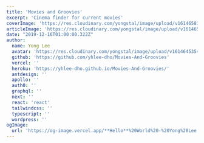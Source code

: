 ```yaml
---
title: 'Movies and Groovies'
excerpt: 'Cinema finder for current movies'
coverImage: 'https://res.cloudinary.com/yongstal/image/upload/v1614658126/portfolio/resized-moviesAndGroovies_uptbnh.jpg'
articleImage: 'https://res.cloudinary.com/yongstal/image/upload/v1614658126/portfolio/resized-moviesAndGroovies_uptbnh.jpg'
date: "2019-12-16T01:00:00.322Z"
author:
  name: Yong Lee
  avatar: 'https://res.cloudinary.com/yongstal/image/upload/v1614645354/portfolio/IMG_0185C_rknqbd.jpg'
  github: 'https://github.com/yhlee-dho/Movies-And-Groovies'
  vercel: ''
  heroku: 'https://yhlee-dho.github.io/Movies-And-Groovies/'
  antdesign: ''
  apollo: ''
  auth0: ''
  graphql: ''
  next: ''
  react: 'react'
  tailwindcss: ''
  typescript: ''
  wordpress: ''
ogImage:
  url: 'https://og-image.vercel.app/**Hello**%20World%20-%20Yong%20Lee.png?theme=dark&md=1&fontSize=100px&images=https%3A%2F%2Fassets.vercel.com%2Fimage%2Fupload%2Ffront%2Fassets%2Fdesign%2Fvercel-triangle-white.svg&images=https%3A%2F%2Fcdn.jsdelivr.net%2Fgh%2Fremojansen%2Flogo.ts%40master%2Fts.svg'
---
```

